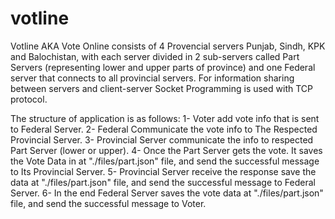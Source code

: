 # votline

Votline AKA Vote Online consists of 4 Provencial servers Punjab, Sindh, KPK and Balochistan, with each server divided in 2 sub-servers called Part Servers (representing lower and upper parts of province) and one Federal server that connects to all provincial servers. For information sharing between servers and client-server Socket Programming is used with TCP protocol.

The structure of application is as follows:
1- Voter add vote info that is sent to Federal Server.
2- Federal Communicate the vote info to The Respected Provincial Server.
3- Provincial Server communicate the info to respected Part Server (lower or upper).
4- Once the Part Server gets the vote. It saves the Vote Data in at "./files/part.json" file, and send the successful message to Its Provincial Server.
5- Provincial Server receive the response save the data at "./files/part.json" file, and send the successful message to Federal Server.
6- In the end Federal Server saves the vote data at "./files/part.json" file, and send the successful message to Voter.
